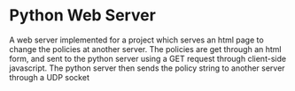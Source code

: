 # Python Web Server
A web server implemented for a project which serves an html page to change the policies at another server.
The policies are get through an html form, and sent to the python server using a GET request through client-side javascript.
The python server then sends the policy string to another server through a UDP socket
